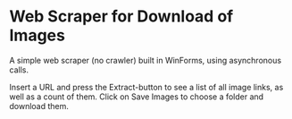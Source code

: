 # Web Scraper for Download of Images

A simple web scraper (no crawler) built in WinForms, using asynchronous calls.

Insert a URL and press the Extract-button to see a list of all image links, as well as a count of them.
Click on Save Images to choose a folder and download them.
